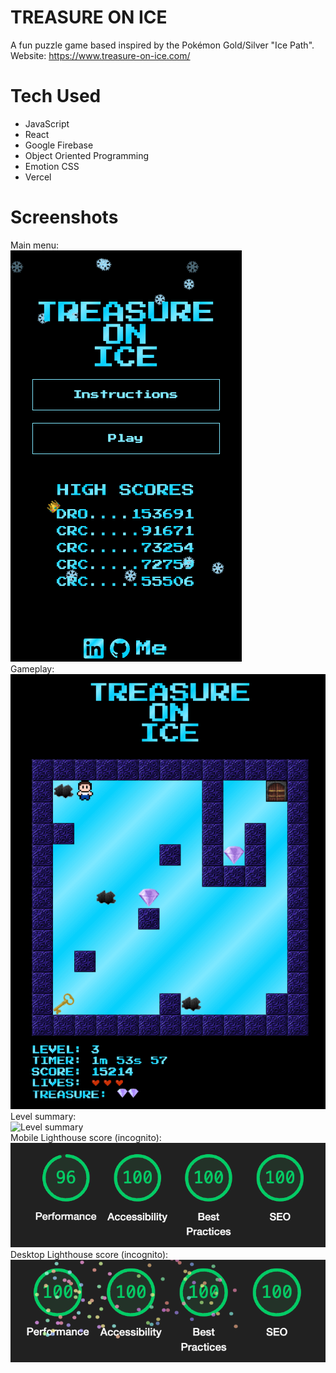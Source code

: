 # TREASURE ON ICE
A fun puzzle game based inspired by the Pokémon Gold/Silver "Ice Path".  
Website: https://www.treasure-on-ice.com/  

# Tech Used
- JavaScript
- React
- Google Firebase
- Object Oriented Programming
- Emotion CSS
- Vercel

# Screenshots
Main menu:  
![Main menu](https://github.com/christiancashiola/treasure-on-ice/blob/main/public/images/example-main-menu.png)  
Gameplay:  
![Gameplay screenshot](https://github.com/christiancashiola/treasure-on-ice/blob/main/public/images/example-gameplay.png)  
Level summary:  
![Level summary](https://github.com/christiancashiola/treasure-on-ice/blob/main/public/images/example-level-summary-score.png)  
Mobile Lighthouse score (incognito):  
![Mobile Lighthouse score](https://github.com/christiancashiola/treasure-on-ice/blob/main/public/images/mobile-lighthouse-score.png)  
Desktop Lighthouse score (incognito):  
![Desktop Lighthouse score](https://github.com/christiancashiola/treasure-on-ice/blob/main/public/images/desktop-lighthouse-score.png)  
